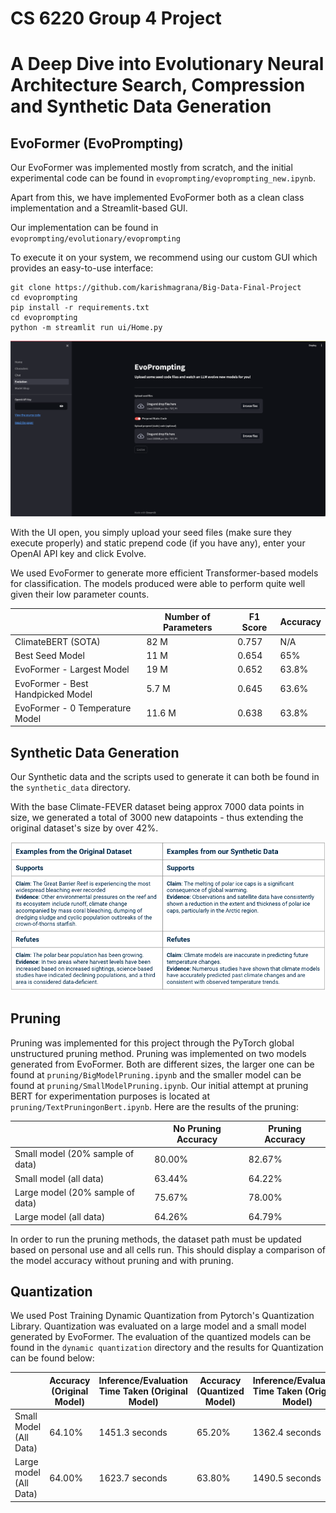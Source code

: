 # CS 6220 Group 4 Project

# A Deep Dive into Evolutionary Neural Architecture Search, Compression and Synthetic Data Generation

## EvoFormer (EvoPrompting)

Our EvoFormer was implemented mostly from scratch, and the initial experimental code can be found in `evoprompting/evoprompting_new.ipynb`.

Apart from this, we have implemented EvoFormer both as a clean class implementation and a Streamlit-based GUI.

Our implementation can be found in `evoprompting/evolutionary/evoprompting`

To execute it on your system, we recommend using our custom GUI which provides an easy-to-use interface:

```
git clone https://github.com/karishmagrana/Big-Data-Final-Project
cd evoprompting
pip install -r requirements.txt
cd evoprompting
python -m streamlit run ui/Home.py
```

![evo](assets/evo.png)

With the UI open, you simply upload your seed files (make sure they execute properly) and static prepend code (if you have any), enter your OpenAI API key and click Evolve.

We used EvoFormer to generate more efficient Transformer-based models for classification. The models produced were able to perform quite well given their low parameter counts.

|                                   | Number of Parameters | F1 Score | Accuracy |
|-----------------------------------|----------------------|----------|----------|
| ClimateBERT (SOTA)                | 82 M                 | 0.757    | N/A      |
| Best Seed Model                   | 11 M                 | 0.654    | 65%      |
| EvoFormer - Largest Model         | 19 M                 | 0.652    | 63.8%    |
| EvoFormer - Best Handpicked Model | 5.7 M                | 0.645    | 63.6%    |
| EvoFormer - 0 Temperature Model   | 11.6 M               | 0.638    | 63.8%    |

## Synthetic Data Generation

Our Synthetic data and the scripts used to generate it can both be found in the `synthetic_data` directory.

With the base Climate-FEVER dataset being approx 7000 data points in size, we generated a total of 3000 new datapoints - thus extending the original dataset's size by over 42%.

![datasamples](assets/datasamples.png)

## Pruning

Pruning was implemented for this project through the PyTorch global unstructured pruning method. Pruning was implemented on two models generated from EvoFormer. Both are different sizes, the larger one can be found at `pruning/BigModelPruning.ipynb` and the smaller model can be found at `pruning/SmallModelPruning.ipynb`. Our initial attempt at pruning BERT for experimentation purposes is located at `pruning/TextPruningonBert.ipynb`. Here are the results of the pruning: 

|                                   |  No Pruning Accuracy |   Pruning Accuracy  |
|-----------------------------------|----------------------|---------------------|  
| Small model (20% sample of data) | 80.00%|82.67%|
|Small model (all data) | 63.44% | 64.22% |
| Large model (20% sample of data) | 75.67% | 78.00% |
| Large model (all data) | 64.26% |64.79%|


In order to run the pruning methods, the dataset path must be updated based on personal use and all cells run. This should display a comparison of the model accuracy without pruning and with pruning.

## Quantization

We used Post Training Dynamic Quantization from Pytorch's Quantization Library. Quantization was evaluated on a large model and a small model generated by EvoFormer. The evaluation of the quantized models can be found in the `dynamic quantization` directory and the results for Quantization can be found below:

|                        | Accuracy (Original Model) | Inference/Evaluation Time Taken (Original Model) | Accuracy (Quantized Model) | Inference/Evaluation Time Taken (Original Model) |
|------------------------|---------------------------|--------------------------------------------------|----------------------------|--------------------------------------------------|  
| Small Model (All Data) | 64.10%                    | 1451.3 seconds                                   | 65.20%                     | 1362.4 seconds                                   |
| Large model (All Data) | 64.00%                    | 1623.7 seconds                                   | 63.80%                     | 1490.5 seconds                                   |
